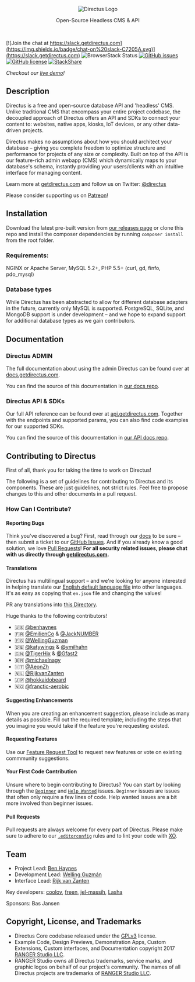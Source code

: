 <p align="center">
<img src="https://camo.githubusercontent.com/ebf016c308b7472411bd951e5ee3c418a44c0755/68747470733a2f2f73332e616d617a6f6e6177732e636f6d2f662e636c2e6c792f6974656d732f33513238333030343348315931633146314b32442f64697265637475732d6c6f676f2d737461636b65642e706e67" alt="Directus Logo"/>
</p>

<p align="center">Open-Source Headless CMS & API</p>
<p>&nbsp;</p>

[![Join the chat at https://slack.getdirectus.com](https://img.shields.io/badge/chat-on%20slack-C7205A.svg)](https://slack.getdirectus.com)
![BrowserStack Status](https://www.browserstack.com/automate/badge.svg?badge_key=<badge_key>)
[![GitHub issues](https://img.shields.io/github/issues/directus/directus.svg)](https://github.com/directus/directus/issues)
[![GitHub license](https://img.shields.io/badge/license-GPL-blue.svg)](https://raw.githubusercontent.com/directus/directus/master/license.md)
[![StackShare](http://img.shields.io/badge/tech-stack-0690fa.svg?style=flat)](https://stackshare.io/ranger/directus)

_Checkout our [live demo](https://preview.getdirectus.com)!_

## Description
Directus is a free and open-source database API and 'headless' CMS. Unlike traditional CMS that encompass your entire project codebase, the decoupled approach of Directus offers an API and SDKs to connect your content to: websites, native apps, kiosks, IoT devices, or any other data-driven projects.

Directus makes no assumptions about how you should architect your database – giving you complete freedom to optimize structure and performance for projects of any size or complexity. Built on top of the API is our feature-rich admin webapp (CMS) which dynamically maps to your database's schema, instantly providing your users/clients with an intuitive interface for managing content.

Learn more at [getdirectus.com](https://getdirectus.com) and follow us on Twitter: [@directus](https://twitter.com/directus)

Please consider supporting us on [Patreon](https://www.patreon.com/directus)!

## Installation
Download the latest pre-built version from [our releases page](https://github.com/directus/directus/releases) or clone this repo and install the composer dependencies by running `composer install` from the root folder.

### Requirements:
NGINX or Apache Server, MySQL 5.2+, PHP 5.5+ (curl, gd, finfo, pdo_mysql)

### Database types
While Directus has been abstracted to allow for different database adapters in the future, currently only MySQL is supported. PostgreSQL, SQLite, and MongoDB support is under development – and we hope to expand support for additional database types as we gain contributors.

## Documentation

### Directus ADMIN
The full documentation about using the admin Directus can be found over at [docs.getdirectus.com](https://docs.getdirectus.com).

You can find the source of this documentation in [our docs repo](https://github.com/directus/docs).

### Directus API & SDKs
Our full API reference can be found over at [api.getdirectus.com](https://api.getdirectus.com). Together with the endpoints and supported params, you can also find code examples for our supported SDKs.

You can find the source of this documentation in [our API docs repo](https://github.com/directus/api-docs).

## Contributing to Directus
First of all, thank you for taking the time to work on Directus!

The following is a set of guidelines for contributing to Directus and its components. These are just guidelines, not strict rules. Feel free to propose changes to this and other documents in a pull request.

### How Can I Contribute?
#### Reporting Bugs
Think you've discovered a bug? First, read through our [docs](https://docs.getdirectus.com) to be sure – then submit a ticket to our [GitHub Issues](https://github.com/directus/directus/issues/new). And if you already know a good solution, we love [Pull Requests](https://github.com/directus/directus/pulls)! **For all security related issues, please chat with us directly through [getdirectus.com](https://getdirectus.com/).**

#### Translations
Directus has multilingual support – and we're looking for anyone interested in helping translate our [English default language file](https://github.com/directus/directus/blob/master/api/locales/en.json) into other languages. It's as easy as copying that `en.json` file and changing the values!

PR any translations into [this Directory](https://github.com/directus/directus/tree/master/api/locales).

Huge thanks to the following contributors!

- 🇺🇸  [@benhaynes](https://github.com/benhaynes)
- 🇫🇷  [@EmilienCo](https://github.com/EmilienCo) & [@JackNUMBER](https://github.com/JackNUMBER)
- 🇪🇸  [@WellingGuzman](https://github.com/WellingGuzman)
- 🇩🇪  [@katywings](https://github.com/katywings) & [@ymilhahn](https://github.com/ymilhahn)
- 🇨🇳  [@TigerHix](https://github.com/TigerHix) & [@Gfast2](https://github.com/Gfast2)
- 🇧🇷  [@michaelnagy](https://github.com/michaelnagy)
- 🇮🇹  [@AeonZh](https://github.com/AeonZh)
- 🇳🇱  [@RijkvanZanten](https://github.com/RijkvanZanten)
- 🇯🇵  [@hokkaidobeard](https://github.com/hokkaidobeard)
- 🇳🇴  [@franctic-aerobic](https://github.com/franctic-aerobic)


#### Suggesting Enhancements
When you are creating an enhancement suggestion, please include as many details as possible. Fill out the required template; including the steps that you imagine you would take if the feature you're requesting existed.

#### Requesting Features
Use our [Feature Request Tool](https://request.getdirectus.com/) to request new features or vote on existing commmunity suggestions.

#### Your First Code Contribution
Unsure where to begin contributing to Directus? You can start by looking through the [`Beginner`](https://github.com/directus/directus/issues?q=is%3Aopen+is%3Aissue+label%3ABeginner) and [`Help Wanted`](https://github.com/directus/directus/issues?q=is%3Aopen+is%3Aissue+label%3A%22Help+Wanted%22) issues. `Beginner` issues are issues that often only require a few lines of code. Help wanted issues are a bit more involved than beginner issues.

#### Pull Requests
Pull requests are always welcome for every part of Directus. Please make sure to adhere to our [`.editorconfig`](http://editorconfig.org) rules and to lint your code with [XO](https://github.com/sindresorhus/xo).

## Team
- Project Lead: [Ben Haynes](https://github.com/benhaynes)
- Development Lead: [Welling Guzmán](https://github.com/wellingguzman)
- Interface Lead: [Rijk van Zanten](https://github.com/rijkvanzanten)

Key developers: [coolov](https://github.com/coolov), [freen](https://github.com/freen), [jel-massih](https://github.com/jel-massih), [Lasha](https://github.com/Lasha)

Sponsors: Bas Jansen

## Copyright, License, and Trademarks
* Directus Core codebase released under the [GPLv3](http://www.gnu.org/copyleft/gpl.html) license.
* Example Code, Design Previews, Demonstration Apps, Custom Extensions, Custom interfaces, and Documentation copyright 2017 [RANGER Studio LLC](http://rngr.org/).
* RANGER Studio owns all Directus trademarks, service marks, and graphic logos on behalf of our project's community. The names of all Directus projects are trademarks of [RANGER Studio LLC](http://rngr.org/).
